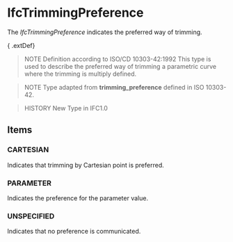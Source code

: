 # IfcTrimmingPreference

The _IfcTrimmingPreference_ indicates the preferred way of trimming.<!-- end of definition -->

{ .extDef}
> NOTE Definition according to ISO/CD 10303-42:1992
> This type is used to describe the preferred way of trimming a parametric curve where the trimming is multiply defined.

> NOTE Type adapted from **trimming_preference** defined in ISO 10303-42.

> HISTORY New Type in IFC1.0

## Items

### CARTESIAN
Indicates that trimming by Cartesian point is preferred.

### PARAMETER
Indicates the preference for the parameter value.

### UNSPECIFIED
Indicates that no preference is communicated.
